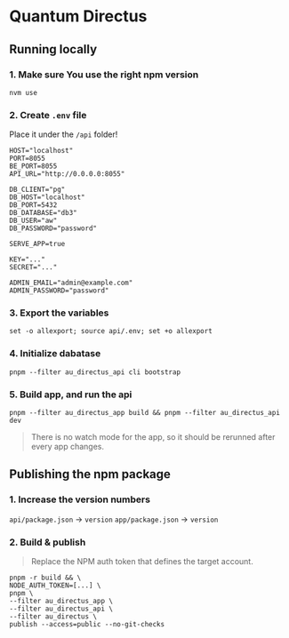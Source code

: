 # Quantum Directus

## Running locally

### 1. Make sure You use the right npm version

```
nvm use
```

### 2. Create `.env` file 

Place it under  the `/api` folder!

```
HOST="localhost"
PORT=8055
BE_PORT=8055
API_URL="http://0.0.0.0:8055"

DB_CLIENT="pg"
DB_HOST="localhost"
DB_PORT=5432
DB_DATABASE="db3"
DB_USER="aw"
DB_PASSWORD="password"

SERVE_APP=true

KEY="..."
SECRET="..."

ADMIN_EMAIL="admin@example.com"
ADMIN_PASSWORD="password"
```

### 3. Export the variables

```
set -o allexport; source api/.env; set +o allexport
```

### 4. Initialize dabatase

```
pnpm --filter au_directus_api cli bootstrap
```

### 5. Build app, and run the api

```
pnpm --filter au_directus_app build && pnpm --filter au_directus_api dev
```

> There is no watch mode for the app, so it should be rerunned after every app changes.

## Publishing the npm package

### 1. Increase the version numbers

`api/package.json` -> `version`
`app/package.json` -> `version`

### 2. Build & publish

> Replace the NPM auth token that defines the target account.

```
pnpm -r build && \
NODE_AUTH_TOKEN=[...] \
pnpm \
--filter au_directus_app \
--filter au_directus_api \
--filter au_directus \
publish --access=public --no-git-checks
```